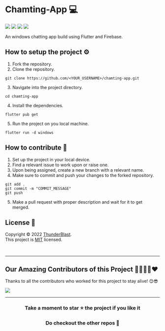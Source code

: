 # Chamting-App 💻
![](https://img.shields.io/badge/Flutter-%2302569B.svg?style=for-the-badge&logo=Flutter&logoColor=white)
![](https://img.shields.io/badge/dart-%230175C2.svg?style=for-the-badge&logo=dart&logoColor=white)
![](https://img.shields.io/badge/Firebase-039BE5?style=for-the-badge&logo=Firebase&logoColor=white)
![](https://img.shields.io/badge/Windows-0078D6?style=for-the-badge&logo=windows&logoColor=white)

An windows chatting app build using Flutter and Firebase.

## How to setup the project ⚙

1. Fork the repository.
2. Clone the repository.
 ```shell
git clone https://github.com/<YOUR_USERNAME>/chamting-app.git
 ```
3. Navigate into the project directory.
 ```shell
cd chamting-app
```
4. Install the dependencies.
 ```shell
flutter pub get
```
5. Run the project on you local machine.
```shell
flutter run -d windows
```

## How to contribute 🤝
1. Set up the project in your local device.
2. Find a relevant issue to work upon or raise one.
3. Upon being assigned, create a new branch with a relevant name.
4. Make sure to commit and push your changes to the forked repository.
```
git add .
git commit -m "COMMIT_MESSAGE"
git push
```
5. Make a pull request with proper description and wait for it to get merged.

## License 📃
Copyright © 2022 [ThunderBlast](https://github.com/xXThunderBlastxX).<br/>
This project is [MIT](LICENCE) licensed.

<br>
<hr>


## Our Amazing Contributors of this Project 👨‍👨‍👦‍👦❤️
Thanks to all the contributors who worked for this project to stay alive! 😊😎

<a align="center" href="https://github.com/XxThunderBlastxX/chamting-app/graphs/contributors">
  <img src="https://contrib.rocks/image?repo=XxThunderBlastxX/chamting-app&&max=817" />  
</a>

<br>

--- 
<div align="center">
    <h3><b>Take a moment to star ⭐ the project if you like it</b></h3>
    <h3>Do checkout the other repos 💫</h3> 
</div>
